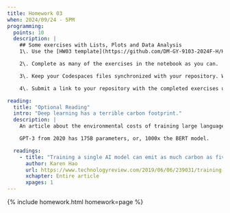 ```yaml
---
title: Homework 03
when: 2024/09/24 - 5PM
programming:
  points: 10
  description: |
    ## Some exercises with Lists, Plots and Data Analysis
    1\. Use the [HW03 template](https://github.com/DM-GY-9103-2024F-H/HW03) to start a repository in your organization's GitHub space. It should be named HW03. Open the notebook file using GitHub Codespaces to continue the exercises.

    2\. Complete as many of the exercises in the notebook as you can.

    3\. Keep your Codespaces files synchronized with your repository. Watch [this video](https://www.youtube.com/watch?v=4J4jmLaJRnw) for some tips. And, even though it shows a different Git interface, [this tutorial](https://idmp5.github.io/intro/git/) is also a good review of Git / GitHub concepts.

    4\. Submit a link to your repository with the completed exercises using [Brightspace](https://brightspace.nyu.edu/d2l/home/407565).

reading:
  title: "Optional Reading"
  intro: "Deep learning has a terrible carbon footprint."
  description: |
    An article about the environmental costs of training large language models in 2020.

    GPT-3 from 2020 has 175B parameters, or, 1000x the BERT model.

  readings:
    - title: "Training a single AI model can emit as much carbon as five cars in their lifetimes"
      author: Karen Hao
      url: https://www.technologyreview.com/2019/06/06/239031/training-a-single-ai-model-can-emit-as-much-carbon-as-five-cars-in-their-lifetimes/
      xchapter: Entire article
      xpages: 1
---
```

{% include homework.html homework=page %}
